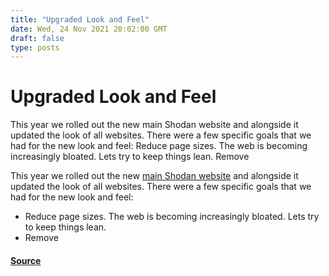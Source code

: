 ```yaml
---
title: "Upgraded Look and Feel"
date: Wed, 24 Nov 2021 20:02:00 GMT
draft: false
type: posts
---
```

# Upgraded Look and Feel





This year we rolled out the new main Shodan website and alongside it updated the look of all websites. There were a few specific goals that we had for the new look and feel: Reduce page sizes. The web is becoming increasingly bloated. Lets try to keep things lean. Remove

This year we rolled out the new [main Shodan website](https://www.shodan.io) and alongside it updated the look of all websites. There were a few specific goals that we had for the new look and feel:

-   Reduce page sizes. The web is becoming increasingly bloated. Lets try to keep things lean.
-   Remove

#### [Source](https://blog.shodan.io/upgraded-look-and-feel/)

